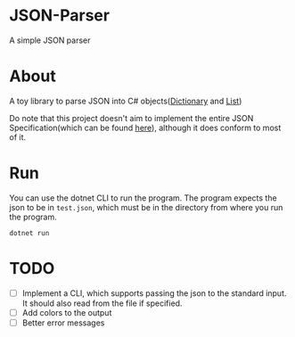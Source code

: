 # JSON-Parser

A simple JSON parser

# About

A toy library to parse JSON into C# objects([Dictionary](https://docs.microsoft.com/en-us/dotnet/api/system.collections.generic.dictionary-2?view=net-6.0) and [List](https://docs.microsoft.com/en-us/dotnet/api/system.collections.generic.list-1?view=net-6.0))

Do note that this project doesn't aim to implement the entire JSON Specification(which can be found [here](https://www.ietf.org/rfc/rfc4627.txt)), although it does conform to most of it. 

# Run

You can use the dotnet CLI to run the program. The program expects the json to be in `test.json`, which must be in the directory from where you run the program. 

```
dotnet run
```

# TODO

- [ ] Implement a CLI, which supports passing the json to the standard input. It should also read from the file if specified.
- [ ] Add colors to the output
- [ ] Better error messages
